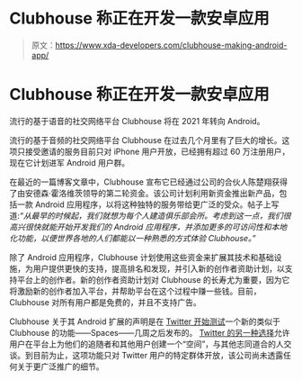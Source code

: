 # Clubhouse 称正在开发一款安卓应用

> 原文：<https://www.xda-developers.com/clubhouse-making-android-app/>

# Clubhouse 称正在开发一款安卓应用

流行的基于语音的社交网络平台 Clubhouse 将在 2021 年转向 Android。

流行的基于音频的社交网络平台 Clubhouse 在过去几个月里有了巨大的增长。这项只接受邀请的服务目前只对 iPhone 用户开放，已经拥有超过 60 万注册用户，现在它计划进军 Android 用户群。

在最近的一篇博客文章中，Clubhouse 宣布它已经通过公司的合伙人陈楚翔获得了由安德森·霍洛维茨领导的第二轮资金。该公司计划利用新资金推出新产品，包括一款 Android 应用程序，以将这种独特的服务带给更广泛的受众。帖子上写道:*“从最早的时候起，我们就想为每个人建造俱乐部会所。考虑到这一点，我们很高兴很快就能开始开发我们的 Android 应用程序，并添加更多的可访问性和本地化功能，以便世界各地的人们都能以一种熟悉的方式体验 Clubhouse。”*

除了 Android 应用程序，Clubhouse 计划使用这些资金来扩展其技术和基础设施，为用户提供更快的支持，提高排名和发现，并引入新的创作者资助计划，以支持平台上的创作者。新的创作者资助计划对 Clubhouse 的长寿尤为重要，因为它将激励新的创作者加入平台，并帮助平台在这个过程中赚一些钱。目前，Clubhouse 对所有用户都是免费的，并且不支持广告。

Clubhouse 关于其 Android 扩展的声明是在 [Twitter 开始测试](https://www.xda-developers.com/twitter-spaces-announced-for-select-test-group/)一个新的类似于 Clubhouse 的功能——Spaces——几周之后发布的。 [Twitter 的另一种选择](https://www.xda-developers.com/twitter-fleets-now-available-clubhouse-voice-chat-rooms/)允许用户在平台上为他们的追随者和其他用户创建一个“空间”，与其他志同道合的人交谈。到目前为止，这项功能只对 Twitter 用户的特定群体开放，该公司尚未透露任何关于更广泛推广的细节。